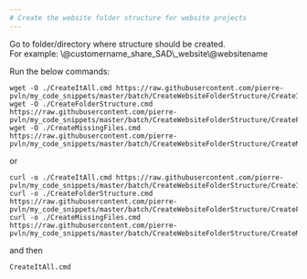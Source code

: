 ```yaml
--- 
# Create the website folder structure for website projects
--- 
```

Go to folder/directory where structure should be created.<br/>
For example: \\@customername_share_SAD\\_website\\@websitename<br/>

Run the below commands:
<br/>
``` 
wget -O ./CreateItAll.cmd https://raw.githubusercontent.com/pierre-pvln/my_code_snippets/master/batch/CreateWebsiteFolderStructure/CreateItAll.cmd
wget -O ./CreateFolderStructure.cmd https://raw.githubusercontent.com/pierre-pvln/my_code_snippets/master/batch/CreateWebsiteFolderStructure/CreateFolderStructure.cmd
wget -O ./CreateMissingFiles.cmd https://raw.githubusercontent.com/pierre-pvln/my_code_snippets/master/batch/CreateWebsiteFolderStructure/CreateMissingFiles.cmd

``` 

or

``` 
curl -o ./CreateItAll.cmd https://raw.githubusercontent.com/pierre-pvln/my_code_snippets/master/batch/CreateWebsiteFolderStructure/CreateItAll.cmd
curl -o ./CreateFolderStructure.cmd https://raw.githubusercontent.com/pierre-pvln/my_code_snippets/master/batch/CreateWebsiteFolderStructure/CreateFolderStructure.cmd
curl -o ./CreateMissingFiles.cmd https://raw.githubusercontent.com/pierre-pvln/my_code_snippets/master/batch/CreateWebsiteFolderStructure/CreateMissingFiles.cmd

``` 
and then
``` 
CreateItAll.cmd

``` 
